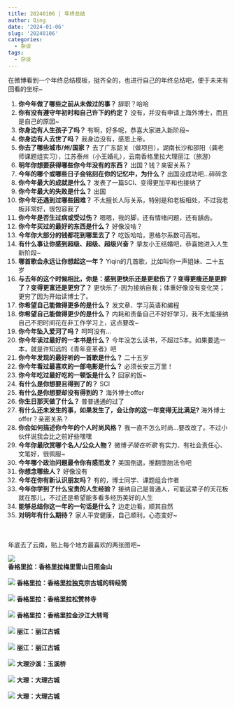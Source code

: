 ```yaml
---
title: 20240106 | 年终总结
author: Qing
date: '2024-01-06'
slug: '20240106'
categories:
  - 杂谈
tags:
  - 杂谈
---
```



在微博看到一个年终总结模板，挺齐全的，也进行自己的年终总结吧，便于未来有回看的坐标~
1. **你今年做了哪些之前从未做过的事？** 辞职？哈哈
1. **你有没有遵守年初时和自己许下的约定？** 没有，并没有申请上海外博士，而且是自己的原因~
1. **你身边有人生孩子了吗？** 有啊，好多呢，恭喜大家进入新阶段~
1. **你身边有人去世了吗？** 我身边没有，感恩上帝。
1. **你去了哪些城市/州/国家？** 去了广东韶关（做项目），湖南长沙和邵阳（龚老师课题组实习），江苏泰州（小王婚礼），云南香格里拉大理丽江（旅游）
1. **明年你想要获得哪些你今年没有的东西？** 出国？钱？亲密关系？
1. **今年的哪个或哪些日子会铭刻在你的记忆中，为什么？** 出国没成功吧...碎碎念
1. **你今年最大的成就是什么？** 发表了一篇SCI、变得更加平和也接纳了
1. **你今年最大的失败是什么？** 出国
1. **你今年还遇到过哪些困难？** 不太擅长人际关系，特别是和老板相处，不过我老板非常好，很包容我了
1. **你今年是否生过病或受过伤？** 嗯嗯，我的脚，还有情绪问题，还有龋齿。
1. **你今年买过的最好的东西是什么？** 好像没啥？
1. **今年你大部分的钱都花到哪里去了？** 吃饭哈哈，恩格尔系数可高啦。
1. **有什么事让你感到超级、超级、超级兴奋？** 挚友小王结婚吧，恭喜她进入人生新阶段~
1. **哪首歌会永远让你想起这一年？** Yiqin的几首歌，比如叫你一声姐妹、二十五岁
1. **与去年的这个时候相比，你是：感到更快乐还是更悲伤了？变得更瘦还是更胖了？变得更富还是更穷了？** 更快乐了-因为接纳自我；体重好像没有变化哭；更穷了因为开始读博士了。
1. **你希望自己能做得更多的是什么？** 发文章、学习英语和编程
1. **你希望自己能做得更少的是什么？** 内耗和责备自己不好好学习，我不太能接纳自己不把时间花在非工作学习上，这点要改~
1. **你今年坠入爱河了吗？** 呵呵没有...
1. **你今年读过最好的一本书是什么？** 今年没怎么读书，不超过5本。如果要选一本，就是许知远的《青年变革者》吧
1. **你今年发现的最好听的一首歌是什么？** 二十五岁
1. **你今年看过最喜欢的一部电影是什么？** 必须长安三万里！
1. **你今年吃过最好吃的一顿饭是什么？** 回家的饭~
1. **有什么是你想要且得到了的？** SCI
1. **有什么是你想要却没有得到的？** 海外博士offer
1. **你生日那天做了什么？** 普普通通的过了
1. **有什么还未发生的事，如果发生了，会让你的这一年变得无比满足?** 海外博士offer？亲密关系？
1. **你会如何描述你今年的个人时尚风格？** 我一直不怎么时尚...要改改了。不过小伙伴说我会比之前好些嘿嘿
1. **今年你最欣赏哪个名人/公众人物？** 微博*子陵在听歌* 有实力、有社会责任心、文笔好，很佩服~
1. **今年哪个政治问题最令你有感而发？** 美国倒退，推翻堕胎法令吧
1. **你想念哪些人？** 好像没有
1. **今年在你有新认识朋友吗？** 有的，博士同学、课题组合作者
1. **今年你学到了什么宝贵的人生经验？** 接纳自己是普通人，可能这辈子的天花板就在那儿，不过还是希望能多看多经历美好的人生
1. **能够总结你这一年的一句话是什么？** 边走边看，顺其自然
1. **对明年有什么期待？** 家人平安健康，自己顺利，心态变好~

<br />
<br />
年底去了云南，贴上每个地方最喜欢的两张图吧~

![](images/梅里雪山日照金山.jpg)   
**香格里拉：香格里拉梅里雪山日照金山**
<br />
<br />
![](images/独克宗古城.jpg)
**香格里拉：香格里拉独克宗古城的转经筒**
<br />
<br />
![](images/松赞林寺.jpg)
**香格里拉：香格里拉松赞林寺**
<br />
<br />
![](images/金沙江大转弯.jpg)
**香格里拉：香格里拉金沙江大转弯**
<br />
<br />
![](images/丽江古城2.jpg)
**丽江：丽江古城**
<br />
<br />
![](images/丽江古城.jpg)
**丽江：丽江古城**
<br />
<br />
![](images/玉溪桥.jpg)
**大理沙溪：玉溪桥**
<br />
<br />
![](images/大理古城1.jpg)
**大理：大理古城**
<br />
<br />
![](images/大理古城2.jpg)
**大理：大理古城**
<br />



